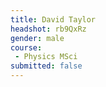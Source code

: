 ```yaml
---
title: David Taylor
headshot: rb9QxRz
gender: male
course:
 - Physics MSci
submitted: false
---
```

